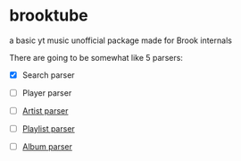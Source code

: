 # brooktube

a basic yt music unofficial package made for Brook internals

There are going to be somewhat like 5 parsers:

- [x] Search parser

- [ ] Player parser

- [ ] [Artist parser](https://music.youtube.com/channel/UCedvOgsKFzcK3hA5taf3KoQ)

- [ ] [Playlist parser](https://music.youtube.com/playlist?list=PLtwDCqqblBclwxAvPP0lTN56iWBjshBv7)

- [ ] [Album parser](https://music.youtube.com/playlist?list=OLAK5uy_kkypLq7TlpT3uYdH3MbuHDiF2J3u-BRjc)
